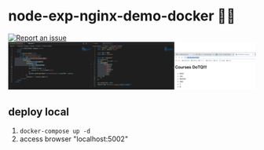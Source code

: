 # node-exp-nginx-demo-docker 🧨🚀

[![Report an issue](https://img.shields.io/badge/Support-Issues-green)](https://github.com/tquangdo/node-exp-nginx-demo-docker/issues/new)
![demo](demo.png)

## deploy local
1. `docker-compose up -d`
2. access browser "localhost:5002"
